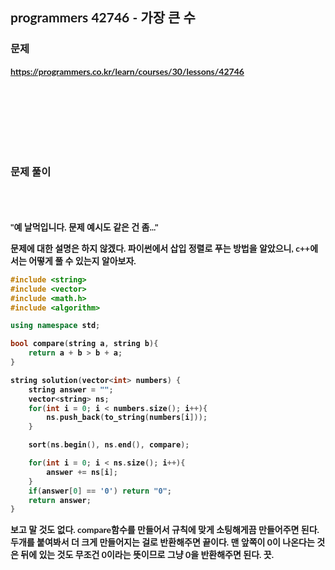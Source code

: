 <span style="font-family:Lato,PingFang SC,Microsoft YaHei,sans-serif">

## programmers 42746 - 가장 큰 수


### 문제 
<b>https://programmers.co.kr/learn/courses/30/lessons/42746</b>


<br/><br/><br/><br/><br/><br/>


### 문제 풀이<b>

<br/><br/><br/>
"예 날먹입니다. 문제 예시도 같은 건 좀..."

문제에 대한 설명은 하지 않겠다. 파이썬에서 삽입 정렬로 푸는 방법을 알았으니, c++에서는 어떻게 풀 수 있는지 알아보자.

```c++
#include <string>
#include <vector>
#include <math.h>
#include <algorithm>

using namespace std;

bool compare(string a, string b){
    return a + b > b + a;
}

string solution(vector<int> numbers) {
    string answer = "";
    vector<string> ns;
    for(int i = 0; i < numbers.size(); i++){
        ns.push_back(to_string(numbers[i]));
    }

    sort(ns.begin(), ns.end(), compare);

    for(int i = 0; i < ns.size(); i++){
        answer += ns[i];
    }
    if(answer[0] == '0') return "0";
    return answer;
}
```
보고 말 것도 없다. compare함수를 만들어서 규칙에 맞게 소팅해게끔 만들어주면 된다. 두개를 붙여봐서 더 크게 만들어지는 걸로 반환해주면 끝이다. 맨 앞쪽이 0이 나온다는 것은 뒤에 있는 것도 무조건 0이라는 뜻이므로 그냥 0을 반환해주면 된다. 끗.

</b>
</span>
